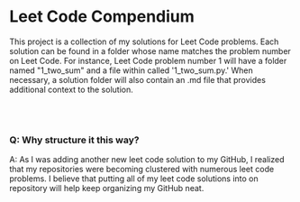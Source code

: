 # Leet Code Compendium

This project is a collection of my solutions for Leet Code problems. 
Each solution can be found in a folder whose name matches the problem number on Leet 
Code. For instance, Leet Code problem number 1 will have a folder named "1_two_sum"
and a file within called '1_two_sum.py.' When necessary, a solution folder will also 
contain an .md file that provides additional context to the solution.

<br/><br/>

### Q: Why structure it this way?
A: As I was adding another new leet code solution to my GitHub, I realized that my repositories
were becoming clustered with numerous leet code problems. I believe that putting all of my 
leet code solutions into on repository will help keep organizing my GitHub neat.
